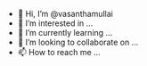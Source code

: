 - 👋 Hi, I’m @vasanthamullai
- 👀 I’m interested in ...
- 🌱 I’m currently learning ...
- 💞️ I’m looking to collaborate on ...
- 📫 How to reach me ...

<!---
vasanthamullai/vasanthamullai is a ✨ special ✨ repository because its `README.md` (this file) appears on your GitHub profile.
You can click the Preview link to take a look at your changes.
--->
